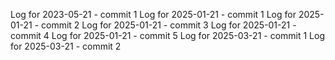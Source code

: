 Log for 2023-05-21 - commit 1
Log for 2025-01-21 - commit 1
Log for 2025-01-21 - commit 2
Log for 2025-01-21 - commit 3
Log for 2025-01-21 - commit 4
Log for 2025-01-21 - commit 5
Log for 2025-03-21 - commit 1
Log for 2025-03-21 - commit 2
